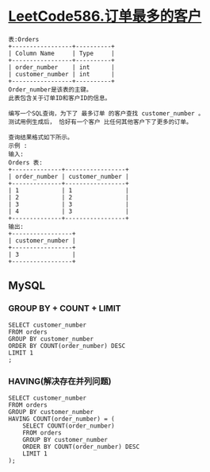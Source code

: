 # [LeetCode586.订单最多的客户](https://leetcode.cn/problems/customer-placing-the-largest-number-of-orders/)

```text
表:Orders
+-----------------+----------+
| Column Name     | Type     |
+-----------------+----------+
| order_number    | int      |
| customer_number | int      |
+-----------------+----------+
Order_number是该表的主键。
此表包含关于订单ID和客户ID的信息。

编写一个SQL查询，为下了 最多订单 的客户查找 customer_number 。
测试用例生成后， 恰好有一个客户 比任何其他客户下了更多的订单。

查询结果格式如下所示。
示例 :
输入: 
Orders 表:
+--------------+-----------------+
| order_number | customer_number |
+--------------+-----------------+
| 1            | 1               |
| 2            | 2               |
| 3            | 3               |
| 4            | 3               |
+--------------+-----------------+
输出: 
+-----------------+
| customer_number |
+-----------------+
| 3               |
+-----------------+
```

## MySQL

### GROUP BY + COUNT + LIMIT
```mysql
SELECT customer_number 
FROM orders 
GROUP BY customer_number
ORDER BY COUNT(order_number) DESC 
LIMIT 1
;
```

### HAVING(解决存在并列问题)
```mysql
SELECT customer_number
FROM orders
GROUP BY customer_number
HAVING COUNT(order_number) = (
    SELECT COUNT(order_number)
    FROM orders
    GROUP BY customer_number
    ORDER BY COUNT(order_number) DESC
    LIMIT 1
);
```